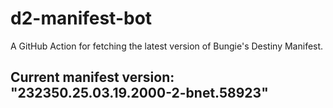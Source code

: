 # d2-manifest-bot
A GitHub Action for fetching the latest version of Bungie's Destiny Manifest.
## Current manifest version: "232350.25.03.19.2000-2-bnet.58923"